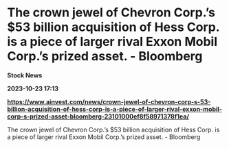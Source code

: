# The crown jewel of Chevron Corp.’s $53 billion acquisition of Hess Corp. is a piece of larger rival Exxon Mobil Corp.’s prized asset. - Bloomberg
**Stock News**

**2023-10-23 17:13**

**https://www.ainvest.com/news/crown-jewel-of-chevron-corp-s-53-billion-acquisition-of-hess-corp-is-a-piece-of-larger-rival-exxon-mobil-corp-s-prized-asset-bloomberg-23101000ef8f58971378f1ea/**

The crown jewel of Chevron Corp.’s $53 billion acquisition of Hess Corp. is a piece of larger rival Exxon Mobil Corp.’s prized asset. - Bloomberg